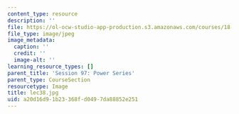```yaml
---
content_type: resource
description: ''
file: https://ol-ocw-studio-app-production.s3.amazonaws.com/courses/18-01sc-single-variable-calculus-fall-2010/a20d16d91b23368fd0497da88852e251_lec38.jpg
file_type: image/jpeg
image_metadata:
  caption: ''
  credit: ''
  image-alt: ''
learning_resource_types: []
parent_title: 'Session 97: Power Series'
parent_type: CourseSection
resourcetype: Image
title: lec38.jpg
uid: a20d16d9-1b23-368f-d049-7da88852e251
---
```

